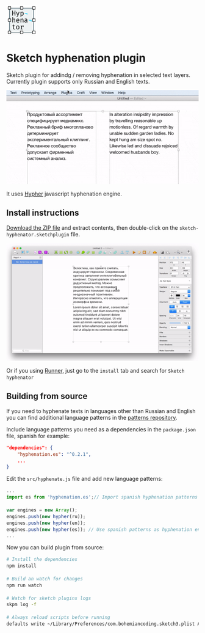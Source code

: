 ![Icon](/assets/icon.png)

# Sketch hyphenation plugin

Sketch plugin for addindg / removing hyphenation in selected text layers.
Currently plugin supports only Russian and English texts.

![Screencast](/assets/hyphenator-sample.gif)

It uses [Hypher](https://github.com/bramstein/hypher) javascript hyphenation engine.

## Install instructions

[Download the ZIP file](https://github.com/golmakov/sketch-hyphenator/releases/download/v0.1.2/sketch-hyphenator.sketchplugin.zip) and extract contents, then double-click on the `sketch-hyphenator.sketchplugin` file.

![Runner](/assets/hyphenator-install.gif)

Or if you using [Runner](http://sketchrunner.com), just go to the `install` tab and search for `Sketch hyphenator`


## Building from source

If you need to hyphenate texts in languages other than Russian and English you can find additional language patterns in the [patterns repository](https://github.com/bramstein/hyphenation-patterns).

Include language patterns you need as a dependencies in the `package.json` file, spanish for example:
```JSON
"dependencies": {
    "hyphenation.es": "^0.2.1",
    ...
}
```

Edit the `src/hyphenate.js` file and add new language patterns:
```JavaScript
...
import es from 'hyphenation.es';// Import spanish hyphenation patterns

var engines = new Array();
engines.push(new hypher(ru));
engines.push(new hypher(en));
engines.push(new hypher(es)); // Use spanish patterns as hyphenation engine
...
```

Now you can build plugin from source:
```bash
# Install the dependencies
npm install

# Build an watch for changes
npm run watch

# Watch for sketch plugins logs
skpm log -f

# Always reload scripts before running
defaults write ~/Library/Preferences/com.bohemiancoding.sketch3.plist AlwaysReloadScript -bool YES
```